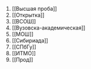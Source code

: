 1. [[Высшая проба]]
2. [[Открытка]]
3. [[ВСОШ]]
4. [[Вузовска-академическая]]
5. [[МОШ]]
6. [[Сибириада]]
7. [[СПбГу]]
8. [[ИТМО]]
9. [[Прод]]




